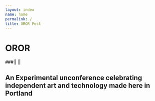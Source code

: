 ```yaml
---
layout: index
name: home
permalink: /
title: OROR Fest
---
```


# OROR
###|| ||
## An Experimental unconference celebrating independent art and technology made here in Portland
